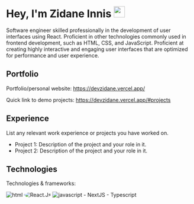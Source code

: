 # Hey, I'm Zidane Innis <img src="🛸" width="30px">

Software engineer skilled professionally in the development of user interfaces using React. Proficient in other technologies commonly used in frontend development, such as HTML, CSS, and JavaScript. 
Proficient at creating highly interactive and engaging user interfaces that are optimized for performance and user experience. 

## Portfolio

Portfolio/personal website: https://devzidane.vercel.app/

Quick link to demo projects: https://devzidane.vercel.app/#projects

## Experience

List any relevant work experience or projects you have worked on.

- Project 1: Description of the project and your role in it.
- Project 2: Description of the project and your role in it.

## Technologies

Technologies & frameworks:

<img alt="html" src="https://img.shields.io/badge/HTML5-E34F26?style=for-the-badge&logo=html5&logoColor=white" /> 
<img alt="React.Js" src="https://img.shields.io/badge/react-1867c0?style=for-the-badge&logo=react&logoColor=fff" style="border-radius: 50%;" />
<img alt="javascript" src="https://img.shields.io/badge/JavaScript-F7DF1E?style=for-the-badge&logo=javascript&logoColor=000" /> 
- NextJS
- Typescript
<!---
zidxne1/zidxne1 is a ✨ special ✨ repository because its `README.md` (this file) appears on your GitHub profile.
You can click the Preview link to take a look at your changes.
--->
